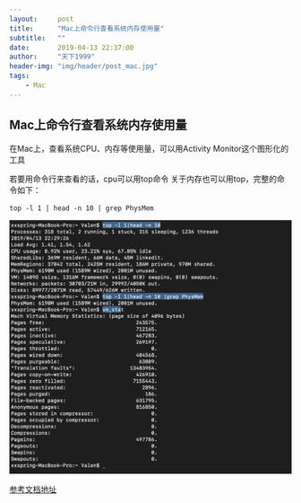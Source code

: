 ```yaml
---
layout:     post
title:      "Mac上命令行查看系统内存使用量"
subtitle:   ""
date:       2019-04-13 22:37:00
author:     "天下1999"
header-img: "img/header/post_mac.jpg"
tags:
    - Mac
---
```



## Mac上命令行查看系统内存使用量

在Mac上，查看系统CPU、内存等使用量，可以用Activity Monitor这个图形化的工具

若要用命令行来查看的话，cpu可以用top命令
关于内存也可以用top，完整的命令如下：

```
top -l 1 | head -n 10 | grep PhysMem 
```

![截图](/img/screen/2019-04-13-Mac上命令行查看系统内存使用量-2019.png "截图")

[参考文档地址](http://juke.outofmemory.cn/entry/78017)